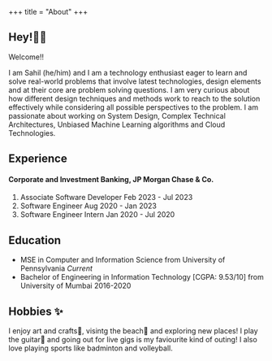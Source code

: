 +++
title = "About"
+++

## Hey!👋🏽

Welcome!!

I am Sahil (he/him) and I am a technology enthusiast eager to learn and solve real-world problems that involve latest technologies, design elements and at their core are problem solving questions. I am very curious about how different design techniques and methods work to reach to the solution effectively while considering all possible perspectives to the problem. I am passionate about working on System Design, Complex Technical Architectures, Unbiased Machine Learning algorithms and Cloud Technologies.


## Experience
#### Corporate and Investment Banking, JP Morgan Chase & Co.
1. Associate Software Developer     Feb 2023 - Jul 2023
2. Software Engineer                Aug 2020 - Jan 2023
3. Software Engineer Intern         Jan 2020 - Jul 2020


## Education
- MSE in Computer and Information Science from University of Pennsylvania _Current_
- Bachelor of Engineering in Information Technology [CGPA: 9.53/10] from University of Mumbai 2016-2020


## Hobbies ✨

I enjoy art and crafts🎨, visintg the beach🌊 and exploring new places! I play the guitar🎸 and going out for live gigs is my faviourite kind of outing! I also love playing sports like badminton and volleyball.





